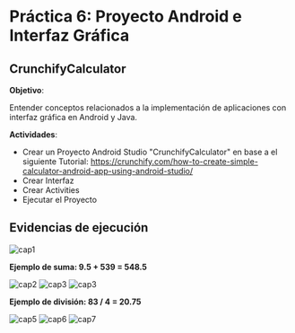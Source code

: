 # Práctica 6: Proyecto Android e Interfaz Gráfica
## CrunchifyCalculator
**Objetivo**:

Entender conceptos relacionados a la implementación de aplicaciones con interfaz gráfica en Android y Java.

**Actividades**:

- Crear un Proyecto Android Studio "CrunchifyCalculator" en base a el siguiente Tutorial: https://crunchify.com/how-to-create-simple-calculator-android-app-using-android-studio/
- Crear Interfaz
- Crear Activities
- Ejecutar el Proyecto

## **Evidencias de ejecución**

![cap1](crunchifycalculator-capturas/Screenshot_20210720_024116.png)


**Ejemplo de suma: 9.5 + 539 = 548.5**


![cap2](crunchifycalculator-capturas/Screenshot_20210720_024309.png)
![cap3](crunchifycalculator-capturas/Screenshot_20210720_024342.png)
![cap3](crunchifycalculator-capturas/Screenshot_20210720_024400.png)


**Ejemplo de división: 83 / 4 = 20.75**


![cap5](crunchifycalculator-capturas/Screenshot_20210720_024610.png)
![cap6](crunchifycalculator-capturas/Screenshot_20210720_024626.png)
![cap7](crunchifycalculator-capturas/Screenshot_20210720_024652.png)



